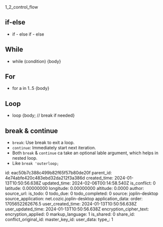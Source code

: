 1_2_control_flow

## if-else 
- if - else if - else

## While
- while (condition) {body}

## For
- for a in 1..5 {body}

## Loop
- loop {body; // break if needed}

## break & continue
- `break`: Use break to exit a loop.
- `continue`: Immediately start next iteration.
- Both `break` & `continue` ca take an optional lable argument, which helps in nested loop.
- Like `break 'outerloop;`


id: eac50b7c388c499b82f65f57b80de20f
parent_id: 4e74abfe420c483ebd32da212f3a386d
created_time: 2024-01-13T10:50:56.638Z
updated_time: 2024-02-06T00:14:58.540Z
is_conflict: 0
latitude: 0.00000000
longitude: 0.00000000
altitude: 0.0000
author: 
source_url: 
is_todo: 0
todo_due: 0
todo_completed: 0
source: joplin-desktop
source_application: net.cozic.joplin-desktop
application_data: 
order: 1705652262676.5
user_created_time: 2024-01-13T10:50:56.638Z
user_updated_time: 2024-01-13T10:50:56.638Z
encryption_cipher_text: 
encryption_applied: 0
markup_language: 1
is_shared: 0
share_id: 
conflict_original_id: 
master_key_id: 
user_data: 
type_: 1